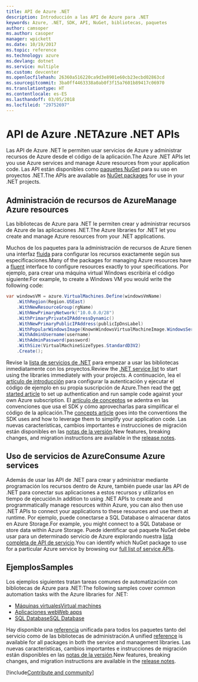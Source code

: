```yaml
---
title: API de Azure .NET
description: Introducción a las API de Azure para .NET
keywords: Azure, .NET, SDK, API, NuGet, bibliotecas, paquetes
author: camsoper
ms.author: casoper
manager: wpickett
ms.date: 10/19/2017
ms.topic: reference
ms.technology: azure
ms.devlang: dotnet
ms.service: multiple
ms.custom: devcenter
ms.openlocfilehash: 26360a516220ca9d3e8901e60cb23ecbd02863cd
ms.sourcegitcommit: 3ba0ff4463338a0ab0f3f15a7601b89417c06970
ms.translationtype: HT
ms.contentlocale: es-ES
ms.lasthandoff: 03/05/2018
ms.locfileid: "29752697"
---
```

# <a name="azure-net-apis"></a><span data-ttu-id="60a18-104">API de Azure .NET</span><span class="sxs-lookup"><span data-stu-id="60a18-104">Azure .NET APIs</span></span>

<span data-ttu-id="60a18-105">Las API de Azure .NET le permiten usar servicios de Azure y administrar recursos de Azure desde el código de la aplicación.</span><span class="sxs-lookup"><span data-stu-id="60a18-105">The Azure .NET APIs let you use Azure services and manage Azure resources from your application code.</span></span> <span data-ttu-id="60a18-106">Las API están disponibles como [paquetes NuGet](/dotnet/api/overview/azure/) para su uso en proyectos .NET.</span><span class="sxs-lookup"><span data-stu-id="60a18-106">The APIs are available as [NuGet packages](/dotnet/api/overview/azure/) for use in your .NET projects.</span></span> 

## <a name="manage-azure-resources"></a><span data-ttu-id="60a18-107">Administración de recursos de Azure</span><span class="sxs-lookup"><span data-stu-id="60a18-107">Manage Azure resources</span></span>

<span data-ttu-id="60a18-108">Las bibliotecas de Azure para .NET le permiten crear y administrar recursos de Azure de las aplicaciones .NET.</span><span class="sxs-lookup"><span data-stu-id="60a18-108">The Azure libraries for .NET let you create and manage Azure resources from your .NET applications.</span></span>

<span data-ttu-id="60a18-109">Muchos de los paquetes para la administración de recursos de Azure tienen una interfaz [fluida](dotnet-sdk-azure-concepts.md) para configurar los recursos exactamente según sus especificaciones.</span><span class="sxs-lookup"><span data-stu-id="60a18-109">Many of the packages for managing Azure resources have a [fluent](dotnet-sdk-azure-concepts.md) interface to configure resources exactly to your specifications.</span></span> <span data-ttu-id="60a18-110">Por ejemplo, para crear una máquina virtual Windows escribiría el código siguiente:</span><span class="sxs-lookup"><span data-stu-id="60a18-110">For example, to create a Windows VM you would write the following code:</span></span>

```csharp
var windowsVM = azure.VirtualMachines.Define(windowsVmName)
    .WithRegion(Region.USEast)
    .WithNewResourceGroup(rgName)
    .WithNewPrimaryNetwork("10.0.0.0/28")
    .WithPrimaryPrivateIPAddressDynamic()
    .WithNewPrimaryPublicIPAddress(publicIpDnsLabel)
    .WithPopularWindowsImage(KnownWindowsVirtualMachineImage.WindowsServer2012R2Datacenter)
    .WithAdminUsername(username)
    .WithAdminPassword(password)
    .WithSize(VirtualMachineSizeTypes.StandardD3V2)
    .Create();
 ```

<span data-ttu-id="60a18-111">Revise la [lista de servicios de .NET](/dotnet/api/overview/azure/) para empezar a usar las bibliotecas inmediatamente con los proyectos.</span><span class="sxs-lookup"><span data-stu-id="60a18-111">Review the [.NET service list](/dotnet/api/overview/azure/) to start using the libraries immediately with your projects.</span></span> <span data-ttu-id="60a18-112">A continuación, lea el [artículo de introducción](dotnet-sdk-azure-get-started.md) para configurar la autenticación y ejecutar el código de ejemplo en su propia suscripción de Azure.</span><span class="sxs-lookup"><span data-stu-id="60a18-112">Then read the [get started article](dotnet-sdk-azure-get-started.md) to set up authentication and run sample code against your own Azure subscription.</span></span>  <span data-ttu-id="60a18-113">El [artículo de conceptos](dotnet-sdk-azure-concepts.md) se adentra en las convenciones que usa el SDK y cómo aprovecharlas para simplificar el código de la aplicación.</span><span class="sxs-lookup"><span data-stu-id="60a18-113">The [concepts article](dotnet-sdk-azure-concepts.md) goes into the conventions the SDK uses and how to leverage them to simplify your application code.</span></span> <span data-ttu-id="60a18-114">Las nuevas características, cambios importantes e instrucciones de migración están disponibles en las [notas de la versión](dotnet-sdk-azure-release-notes.md).</span><span class="sxs-lookup"><span data-stu-id="60a18-114">New features, breaking changes, and migration instructions are available in the [release notes](dotnet-sdk-azure-release-notes.md).</span></span>

## <a name="consume-azure-services"></a><span data-ttu-id="60a18-115">Uso de servicios de Azure</span><span class="sxs-lookup"><span data-stu-id="60a18-115">Consume Azure services</span></span>

<span data-ttu-id="60a18-116">Además de usar las API de .NET para crear y administrar mediante programación los recursos dentro de Azure, también puede usar las API de .NET para conectar sus aplicaciones a estos recursos y utilizarlos en tiempo de ejecución.</span><span class="sxs-lookup"><span data-stu-id="60a18-116">In addition to using .NET APIs to create and programmatically manage resources within Azure, you can also then use .NET APIs to connect your applications to these resources and use them at runtime.</span></span>  <span data-ttu-id="60a18-117">Por ejemplo, puede conectarse a SQL Database o almacenar datos en Azure Storage.</span><span class="sxs-lookup"><span data-stu-id="60a18-117">For example, you might connect to a SQL Database or store data within Azure Storage.</span></span>  <span data-ttu-id="60a18-118">Puede identificar qué paquete NuGet debe usar para un determinado servicio de Azure explorando nuestra [lista completa de API de servicio](/dotnet/api/overview/azure/).</span><span class="sxs-lookup"><span data-stu-id="60a18-118">You can identify which NuGet package to use for a particular Azure service by browsing our [full list of service APIs](/dotnet/api/overview/azure/).</span></span>  

## <a name="samples"></a><span data-ttu-id="60a18-119">Ejemplos</span><span class="sxs-lookup"><span data-stu-id="60a18-119">Samples</span></span>

<span data-ttu-id="60a18-120">Los ejemplos siguientes tratan tareas comunes de automatización con bibliotecas de Azure para .NET:</span><span class="sxs-lookup"><span data-stu-id="60a18-120">The following samples cover common automation tasks with the Azure libraries for .NET:</span></span>

- [<span data-ttu-id="60a18-121">Máquinas virtuales</span><span class="sxs-lookup"><span data-stu-id="60a18-121">Virtual machines</span></span>](dotnet-sdk-azure-virtual-machine-samples.md)
- [<span data-ttu-id="60a18-122">Aplicaciones web</span><span class="sxs-lookup"><span data-stu-id="60a18-122">Web apps</span></span>](dotnet-sdk-azure-web-apps-samples.md)
- [<span data-ttu-id="60a18-123">SQL Database</span><span class="sxs-lookup"><span data-stu-id="60a18-123">SQL Database</span></span>](dotnet-sdk-azure-sql-database-samples.md)

<span data-ttu-id="60a18-124">Hay disponible una [referencia](/dotnet/api/overview/azure/?view=azure-dotnet) unificada para todos los paquetes tanto del servicio como de las bibliotecas de administración.</span><span class="sxs-lookup"><span data-stu-id="60a18-124">A unified [reference](/dotnet/api/overview/azure/?view=azure-dotnet) is available for all packages in both the service and management libraries.</span></span> <span data-ttu-id="60a18-125">Las nuevas características, cambios importantes e instrucciones de migración están disponibles en las [notas de la versión](dotnet-sdk-azure-release-notes.md).</span><span class="sxs-lookup"><span data-stu-id="60a18-125">New features, breaking changes, and migration instructions are available in the [release notes](dotnet-sdk-azure-release-notes.md).</span></span>

[!include[Contribute and community](includes/contribute.md)]